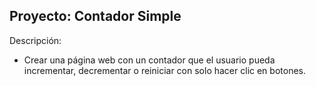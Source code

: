## Proyecto: Contador Simple

Descripción:
- Crear una página web con un contador que el usuario pueda incrementar, decrementar o reiniciar con solo hacer clic en botones.

